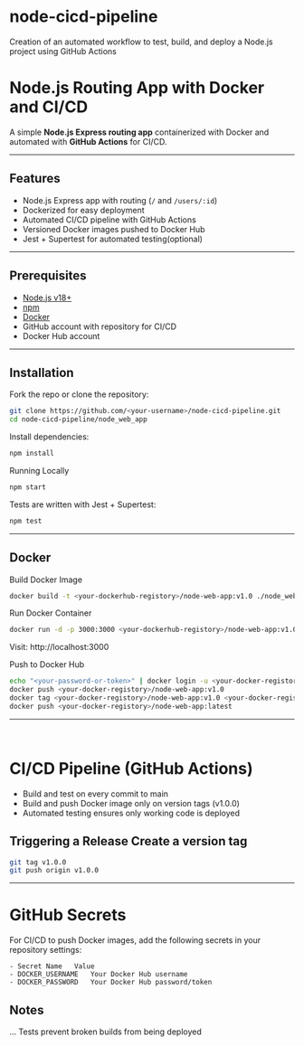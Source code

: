 # node-cicd-pipeline
Creation of an automated workflow to test, build, and deploy a Node.js project using GitHub Actions
# Node.js Routing App with Docker and CI/CD
A simple **Node.js Express routing app** containerized with Docker and automated with **GitHub Actions** for CI/CD.

---

## Features

- Node.js Express app with routing (`/` and `/users/:id`)
- Dockerized for easy deployment
- Automated CI/CD pipeline with GitHub Actions
- Versioned Docker images pushed to Docker Hub
- Jest + Supertest for automated testing(optional)

---

## Prerequisites

- [Node.js v18+](https://nodejs.org/en/download/)
- [npm](https://www.npmjs.com/get-npm)
- [Docker](https://docs.docker.com/get-docker/)
- GitHub account with repository for CI/CD
- Docker Hub account

---

## Installation

Fork the repo or clone the repository:

```bash
git clone https://github.com/<your-username>/node-cicd-pipeline.git
cd node-cicd-pipeline/node_web_app
```

Install dependencies:
```bash
npm install
```
Running Locally
```bash
npm start
```
Tests are written with Jest + Supertest:
```bash
npm test
```
---


## Docker

Build Docker Image
```bash
docker build -t <your-dockerhub-registory>/node-web-app:v1.0 ./node_web_app
```
Run Docker Container
```bash
docker run -d -p 3000:3000 <your-dockerhub-registory>/node-web-app:v1.0
```
Visit: http://localhost:3000

Push to Docker Hub
```bash
echo "<your-password-or-token>" | docker login -u <your-docker-registory> --password-stdin
docker push <your-docker-registory>/node-web-app:v1.0
docker tag <your-docker-registory>/node-web-app:v1.0 <your-docker-registory>/node-web-app:latest
docker push <your-docker-registory>/node-web-app:latest
```
---
&nbsp;
# CI/CD Pipeline (GitHub Actions)

- Build and test on every commit to main
- Build and push Docker image only on version tags (v1.0.0)
- Automated testing ensures only working code is deployed

## Triggering a Release Create a version tag
```bash
git tag v1.0.0
git push origin v1.0.0
```
---
# GitHub Secrets

For CI/CD to push Docker images, add the following secrets in your repository settings:
```
- Secret Name	Value
- DOCKER_USERNAME	Your Docker Hub username
- DOCKER_PASSWORD	Your Docker Hub password/token
```

## Notes
...
Tests prevent broken builds from being deployed
